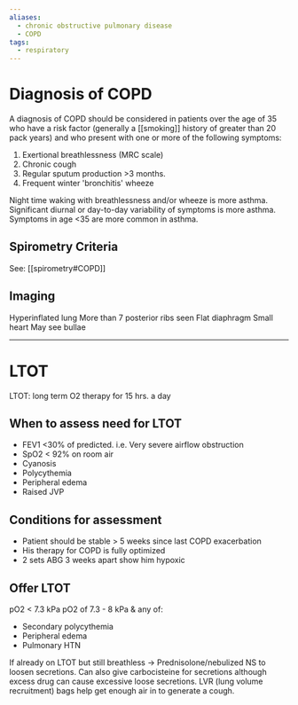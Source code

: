 ```yaml
---
aliases:
  - chronic obstructive pulmonary disease
  - COPD
tags:
  - respiratory
---
```

# Diagnosis of COPD
 A diagnosis of COPD should be considered in patients over the age of 35 who have a risk factor (generally a [[smoking]] history of greater than 20 pack years) and who present with one or more of the following symptoms:
1. Exertional breathlessness (MRC scale)
2. Chronic cough
3. Regular sputum production >3 months.
4. Frequent winter 'bronchitis' wheeze

Night time waking with breathlessness and/or wheeze is more asthma.
Significant diurnal or day-to-day variability of symptoms is more asthma.
Symptoms in age <35 are more common in asthma.
## Spirometry Criteria
See: [[spirometry#COPD]]
## Imaging
Hyperinflated lung
More than 7 posterior ribs seen
Flat diaphragm
Small heart
May see bullae

---
# LTOT
LTOT: long term O2 therapy for 15 hrs. a day
## When to assess need for LTOT
- FEV1 <30% of predicted. i.e. Very severe airflow obstruction
- SpO2 < 92% on room air
- Cyanosis
- Polycythemia
- Peripheral edema
- Raised JVP
## Conditions for assessment
- Patient should be stable > 5 weeks since last COPD exacerbation
- His therapy for COPD is fully optimized
- 2 sets ABG 3 weeks apart show him hypoxic

## Offer LTOT
pO2 < 7.3 kPa
pO2 of 7.3 - 8 kPa & any of:
- Secondary polycythemia
- Peripheral edema
- Pulmonary HTN

If already on LTOT but still breathless -> Prednisolone/nebulized NS to loosen secretions. Can also give carbocisteine for secretions although excess drug can cause excessive loose secretions. LVR (lung volume recruitment) bags help get enough air in to generate a cough. 